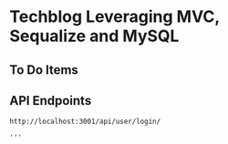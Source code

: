 # Techblog Leveraging MVC, Sequalize and MySQL

## To Do Items


 

 ## API Endpoints

 ```
 http://localhost:3001/api/user/login/

 '''

